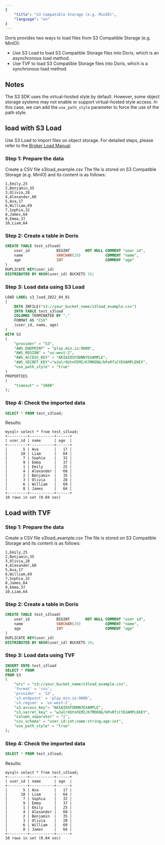 ```yaml
---
{
    "title": "S3 Compatible Storage (e.g. MinIO)",
    "language": "en"
}
---
```


<!-- 
Licensed to the Apache Software Foundation (ASF) under one
or more contributor license agreements.  See the NOTICE file
distributed with this work for additional information
regarding copyright ownership.  The ASF licenses this file
to you under the Apache License, Version 2.0 (the
"License"); you may not use this file except in compliance
with the License.  You may obtain a copy of the License at

  http://www.apache.org/licenses/LICENSE-2.0

Unless required by applicable law or agreed to in writing,
software distributed under the License is distributed on an
"AS IS" BASIS, WITHOUT WARRANTIES OR CONDITIONS OF ANY
KIND, either express or implied.  See the License for the
specific language governing permissions and limitations
under the License.
-->

Doris provides two ways to load files from S3 Compatible Storage (e.g. MinIO):
- Use S3 Load to load S3 Compatible Storage files into Doris, which is an asynchronous load method.
- Use TVF to load S3 Compatible Storage files into Doris, which is a synchronous load method.

## Notes

The S3 SDK uses the virtual-hosted style by default. However, some object storage systems may not enable or support virtual-hosted style access. In this case, we can add the `use_path_style` parameter to force the use of the path style.

## load with S3 Load

Use S3 Load to import files on object storage. For detailed steps, please refer to the [Broker Load Manual](../import-way/broker-load-manual.md)

### Step 1: Prepare the data

Create a CSV file s3load_example.csv The file is stored on S3 Compatible Storage (e.g. MinIO) and its content is as follows:

```
1,Emily,25
2,Benjamin,35
3,Olivia,28
4,Alexander,60
5,Ava,17
6,William,69
7,Sophia,32
8,James,64
9,Emma,37
10,Liam,64
```

### Step 2: Create a table in Doris

```sql
CREATE TABLE test_s3load(
    user_id            BIGINT       NOT NULL COMMENT "user id",
    name               VARCHAR(20)           COMMENT "name",
    age                INT                   COMMENT "age"
)
DUPLICATE KEY(user_id)
DISTRIBUTED BY HASH(user_id) BUCKETS 10;
```

### Step 3: Load data using S3 Load

```sql
LOAD LABEL s3_load_2022_04_01
(
    DATA INFILE("s3://your_bucket_name/s3load_example.csv")
    INTO TABLE test_s3load
    COLUMNS TERMINATED BY ","
    FORMAT AS "CSV"
    (user_id, name, age)
)
WITH S3
(
    "provider" = "S3",
    "AWS_ENDPOINT" = "play.min.io:9000",  
    "AWS_REGION" = "us-west-2",
    "AWS_ACCESS_KEY" = "AKIAIOSFODNN7EXAMPLE",
    "AWS_SECRET_KEY"="wJalrXUtnFEMI/K7MDENG/bPxRfiCYEXAMPLEKEY",
    "use_path_style" = "true"
)
PROPERTIES
(
    "timeout" = "3600"
);
```

### Step 4: Check the imported data

```sql
SELECT * FROM test_s3load;
```

Results:

```
mysql> select * from test_s3load;
+---------+-----------+------+
| user_id | name      | age  |
+---------+-----------+------+
|       5 | Ava       |   17 |
|      10 | Liam      |   64 |
|       7 | Sophia    |   32 |
|       9 | Emma      |   37 |
|       1 | Emily     |   25 |
|       4 | Alexander |   60 |
|       2 | Benjamin  |   35 |
|       3 | Olivia    |   28 |
|       6 | William   |   69 |
|       8 | James     |   64 |
+---------+-----------+------+
10 rows in set (0.04 sec)
```

## Load with TVF

### Step 1: Prepare the data

Create a CSV file s3load_example.csv The file is stored on S3 Compatible Storage and its content is as follows:

```
1,Emily,25
2,Benjamin,35
3,Olivia,28
4,Alexander,60
5,Ava,17
6,William,69
7,Sophia,32
8,James,64
9,Emma,37
10,Liam,64
```

### Step 2: Create a table in Doris

```sql
CREATE TABLE test_s3load(
    user_id            BIGINT       NOT NULL COMMENT "user id",
    name               VARCHAR(20)           COMMENT "name",
    age                INT                   COMMENT "age"
)
DUPLICATE KEY(user_id)
DISTRIBUTED BY HASH(user_id) BUCKETS 10;
```

### Step 3: Load data using TVF

```sql
INSERT INTO test_s3load
SELECT * FROM
FROM S3
(
    "uri" = "s3://your_bucket_name/s3load_example.csv",
    'format' = 'csv',
    'provider' = 'S3',
    's3.endpoint' = 'play.min.io:9000',
    's3.region' = 'us-west-2',
    "s3.access_key"= "AKIAIOSFODNN7EXAMPLE",
    "s3.secret_key" = "wJalrXUtnFEMI/K7MDENG/bPxRfiCYEXAMPLEKEY",
    "column_separator" = "|",
    "csv_schema" = "user_id:int;name:string;age:int",
    "use_path_style" = "true"
);
```

### Step 4: Check the imported data

```sql
SELECT * FROM test_s3load;
```

Results:

```
mysql> select * from test_s3load;
+---------+-----------+------+
| user_id | name      | age  |
+---------+-----------+------+
|       5 | Ava       |   17 |
|      10 | Liam      |   64 |
|       7 | Sophia    |   32 |
|       9 | Emma      |   37 |
|       1 | Emily     |   25 |
|       4 | Alexander |   60 |
|       2 | Benjamin  |   35 |
|       3 | Olivia    |   28 |
|       6 | William   |   69 |
|       8 | James     |   64 |
+---------+-----------+------+
10 rows in set (0.04 sec)
```
